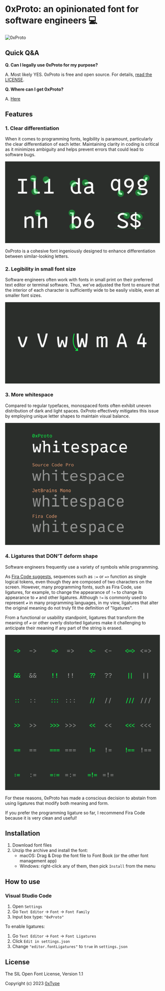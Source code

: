 # 0xProto: an opinionated font for software engineers 💻

![0xProto](./images/hero.gif)

## Quick Q&A

**Q. Can I legally use 0xProto for my purpose?**

A. Most likely YES. 0xProto is free and open source. For details, [read the LICENSE](./LICENSE).

**Q. Where can I get 0xProto?**

A. [Here](https://github.com/0xType/0xProto/releases)

## Features

### 1. Clear differentiation

When it comes to programming fonts, legibility is paramount, particularly the clear differentiation of each letter.
Maintaining clarity in coding is critical as it minimizes ambiguity and helps prevent errors that could lead to software bugs.

![Distinction](./images/distinction.png)

0xProto is a cohesive font ingeniously designed to enhance differentiation between similar-looking letters.

### 2. Legibility in small font size

Software engineers often work with fonts in small print on their preferred text editor or terminal software. Thus, we've adjusted the font to ensure that the interior of each character is sufficiently wide to be easily visible, even at smaller font sizes.

![Legibility in small font size](./images/legibility.png)

### 3. More whitespace

Compared to regular typefaces, monospaced fonts often exhibit uneven distribution of dark and light spaces. 0xProto effectively mitigates this issue by employing unique letter shapes to maintain visual balance.

![More whitespace](./images/whitespace.png)

### 4. Ligatures that DON'T deform shape

Software engineers frequently use a variety of symbols while programming.

As [Fira Code suggests](https://github.com/tonsky/FiraCode#problem), sequences such as `:=` or `=>` function as single logical tokens, even though they are composed of two characters on the screen.
However, many programming fonts, such as Fira Code, use ligatures, for example, to change the appearance of `!=` to change its appearance to `≠` and other ligatures. Although `!=` is commonly used to represent `≠` in many programming languages, in my view, ligatures that alter the original meaning do not truly fit the definition of "ligatures".

From a functional or usability standpoint, ligatures that transform the meaning of `≠` or other overly distorted ligatures make it challenging to anticipate their meaning if any part of the string is erased.

![Ligatures that DON'T deform shape](./images/ligatures.png)

For these reasons, 0xProto has made a conscious decision to abstain from using ligatures that modify both meaning and form.

If you prefer the programming ligature so far, I recommend Fira Code because it is very clean and useful!

## Installation

1. Download font files
1. Unzip the archive and install the font:
    - macOS: Drag & Drop the font file to Font Book (or the other font management app)
    - Windows: right-click any of them, then pick `Install` from the menu

## How to use

### Visual Studio Code

1. Open `Settings`
1. Go `Text Editor` -> `Font` -> `Font Family`
1. Input box type: `"0xProto"`

To enable ligatures:

1. Go `Text Editor` -> `Font` -> `Font Ligatures`
1. Click `Edit in settings.json`
1. Change `"editor.fontLigatures"` to `true` in `settings.json`

## License

The SIL Open Font License, Version 1.1

Copyright (c) 2023 [0xType](https://0xtype.dev)